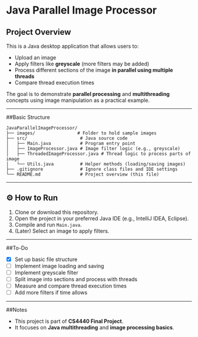 # Java Parallel Image Processor

## Project Overview
This is a Java desktop application that allows users to:
- Upload an image
- Apply filters like **greyscale** (more filters may be added)
- Process different sections of the image **in parallel using multiple threads**
- Compare thread execution times

The goal is to demonstrate **parallel processing** and **multithreading** concepts using image manipulation as a practical example.

---

##Basic Structure

```
JavaParallelImageProcessor/
├── images/                # Folder to hold sample images
├── src/                    # Java source code
│   ├── Main.java           # Program entry point
│   ├── ImageProcessor.java # Image filter logic (e.g., greyscale)
│   ├── ThreadedImageProcessor.java # Thread logic to process parts of image
│   └── Utils.java          # Helper methods (loading/saving images)
├── .gitignore              # Ignore class files and IDE settings
└── README.md               # Project overview (this file)
```

---

## ⚙️ How to Run

1. Clone or download this repository.
2. Open the project in your preferred Java IDE (e.g., IntelliJ IDEA, Eclipse).
3. Compile and run `Main.java`.
4. (Later) Select an image to apply filters.

---

##To-Do

- [x] Set up basic file structure
- [ ] Implement image loading and saving
- [ ] Implement greyscale filter
- [ ] Split image into sections and process with threads
- [ ] Measure and compare thread execution times
- [ ] Add more filters if time allows

---

##Notes
- This project is part of **CS4440 Final Project**.
- It focuses on **Java multithreading** and **image processing basics**.

